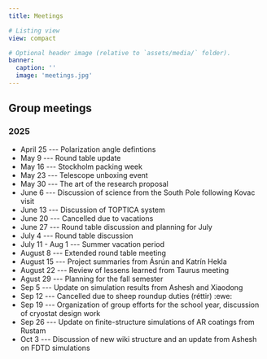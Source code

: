 ```yaml
---
title: Meetings

# Listing view
view: compact

# Optional header image (relative to `assets/media/` folder).
banner:
  caption: ''
  image: 'meetings.jpg'
---
```


## Group meetings

### 2025
 * April 25 --- Polarization angle defintions
 * May 9  --- Round table update
 * May 16 --- Stockholm packing week
 * May 23 --- Telescope unboxing event
 * May 30 --- The art of the research proposal 
 * June 6 --- Discussion of science from the South Pole following Kovac visit
 * June 13 --- Discussion of TOPTICA system
 * June 20 --- Cancelled due to vacations
 * June 27 --- Round table discussion and planning for July
 * July 4 --- Round table discussion 
 * July 11 -  Aug 1 --- Summer vacation period
 * August 8 --- Extended round table meeting 
 * August 15 --- Project summaries from Ásrún and Katrín Hekla
 * August 22 --- Review of lessens learned from Taurus meeting
 * Agust 29 --- Planning for the fall semester
 * Sep 5 --- Update on simulation results from Ashesh and Xiaodong
 * Sep 12 --- Cancelled due to sheep roundup duties (réttir) :ewe: 
 * Sep 19 --- Organization of group efforts for the school year, discussion of cryostat design work
 * Sep 26 --- Update on finite-structure simulations of AR coatings from Rustam
 * Oct 3 --- Discussion of new wiki structure and an update from Ashesh on FDTD simulations

